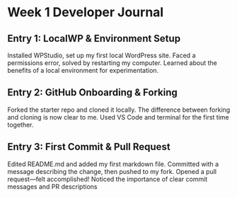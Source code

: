 # Week 1 Developer Journal

## Entry 1: LocalWP & Environment Setup
Installed WPStudio, set up my first local WordPress site. Faced a permissions error, solved by restarting my computer. Learned about the benefits of a local environment for experimentation.

## Entry 2: GitHub Onboarding & Forking
Forked the starter repo and cloned it locally. The difference between forking and cloning is now clear to me. Used VS Code and terminal for the first time together.

## Entry 3: First Commit & Pull Request
Edited README.md and added my first markdown file. Committed with a message describing the change, then pushed to my fork. Opened a pull request—felt accomplished! Noticed the importance of clear commit messages and PR descriptions